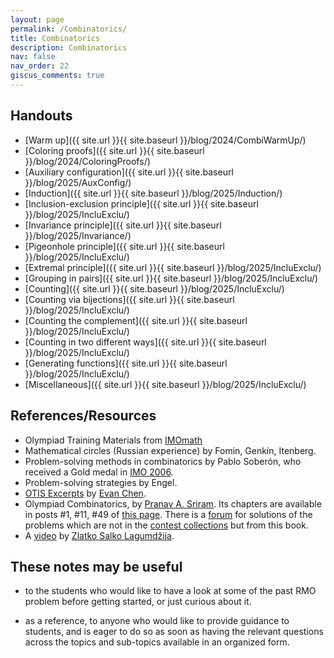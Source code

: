 ```yaml
---
layout: page
permalink: /Combinatorics/
title: Combinatorics
description: Combinatorics
nav: false
nav_order: 22
giscus_comments: true
---
```


## Handouts

- [Warm up]({{ site.url }}{{ site.baseurl }}/blog/2024/CombiWarmUp/)
- [Coloring proofs]({{ site.url }}{{ site.baseurl }}/blog/2024/ColoringProofs/)
- [Auxiliary configuration]({{ site.url }}{{ site.baseurl }}/blog/2025/AuxConfig/)
- [Induction]({{ site.url }}{{ site.baseurl }}/blog/2025/Induction/)
- [Inclusion-exclusion principle]({{ site.url }}{{ site.baseurl }}/blog/2025/IncluExclu/)
- [Invariance principle]({{ site.url }}{{ site.baseurl }}/blog/2025/Invariance/)
- [Pigeonhole principle]({{ site.url }}{{ site.baseurl }}/blog/2025/IncluExclu/)
- [Extremal principle]({{ site.url }}{{ site.baseurl }}/blog/2025/IncluExclu/)
- [Grouping in pairs]({{ site.url }}{{ site.baseurl }}/blog/2025/IncluExclu/)
- [Counting]({{ site.url }}{{ site.baseurl }}/blog/2025/IncluExclu/)
- [Counting via bijections]({{ site.url }}{{ site.baseurl }}/blog/2025/IncluExclu/)
- [Counting the complement]({{ site.url }}{{ site.baseurl }}/blog/2025/IncluExclu/)
- [Counting in two different ways]({{ site.url }}{{ site.baseurl }}/blog/2025/IncluExclu/)
- [Generating functions]({{ site.url }}{{ site.baseurl }}/blog/2025/IncluExclu/)
- [Miscellaneous]({{ site.url }}{{ site.baseurl }}/blog/2025/IncluExclu/)

## References/Resources
* Olympiad Training Materials from [IMOmath](https://imomath.com/index.cgi?page=mathTexts)
* Mathematical circles (Russian experience) by Fomin, Genkin, Itenberg.
* Problem-solving methods in combinatorics by Pablo Soberón, who received a Gold medal in [IMO 2006](https://www.imo-official.org/participant_r.aspx?id=8475).
* Problem-solving strategies by Engel.
* [OTIS Excerpts](https://web.evanchen.cc/excerpts.html) by [Evan Chen](https://web.evanchen.cc/).
* Olympiad Combinatorics, by [Pranav A. Sriram](https://x.com/PranavSriram1). Its chapters are available in posts \#1, \#11, \#49 of [this page](https://artofproblemsolving.com/community/c6h601134). There is a [forum](https://artofproblemsolving.com/community/c575226_olympiad_combinatorics_pranav_sriram) for solutions of the problems which are not in the [contest collections](https://artofproblemsolving.com/community/c13_contests) but from this book.
* A [video](https://www.youtube.com/watch?v=g9UnwiW2e50) by [Zlatko Salko Lagumdžija](https://www.imo-official.org/participant_r.aspx?id=25889).

## These notes may be useful

- to the students who would like to have a look at some of the past RMO problem before getting started, 
or just curious about it. 

- as a reference, to anyone who would like to provide guidance to students, 
and is eager to do so as soon as having 
the relevant questions across the topics and sub-topics
available in an organized form. 